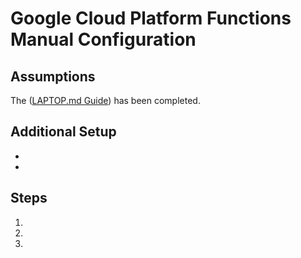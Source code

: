 # Google Cloud Platform Functions Manual Configuration

## Assumptions

  The ([LAPTOP.md Guide](LAPTOP.md)) has been completed.

## Additional Setup

  *
  *

## Steps

1.


2.


3.
